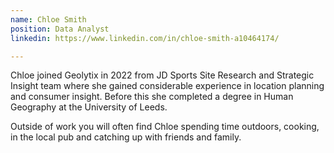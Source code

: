 ```yaml
---
name: Chloe Smith
position: Data Analyst
linkedin: https://www.linkedin.com/in/chloe-smith-a10464174/

---
```


Chloe joined Geolytix in 2022 from JD Sports Site Research and Strategic Insight team where she gained considerable experience in location planning and consumer insight. Before this she completed a degree in Human Geography at the University of Leeds.

Outside of work you will often find Chloe spending time outdoors, cooking, in the local pub and catching up with friends and family.
